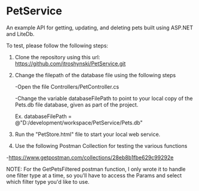 # PetService
An example API for getting, updating, and deleting pets built using ASP.NET and LiteDb.

To test, please follow the following steps:

1. Clone the repository using this url: https://github.com/jtroshynski/PetService.git

2. Change the filepath of the database file using the following steps

    -Open the file Controllers/PetController.cs

    -Change the variable databaseFilePath to point to your local copy of the Pets.db file database, given as part of the project.
    
    Ex. databaseFilePath = @"D:/development/workspace/PetService/Pets.db"

3. Run the "PetStore.html" file to start your local web service.

4. Use the following Postman Collection for testing the various functions

  -https://www.getpostman.com/collections/28eb8b1fbe629c99292e
  
  NOTE: For the GetPetsFiltered postman function, I only wrote it to handle one filter type at a time, so you'll have to access the Params and select which filter type you'd like to use.


